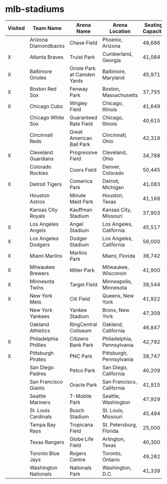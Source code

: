 # mlb-stadiums

| Visited | Team Name	| Arena Name	| Arena Location	| Seating Capacity	| Opening Year | 
|---------|-----------|-------------|-----------------|-------------------|--------------|
| | Arizona Diamondbacks | Chase Field | Phoenix, Arizona | 48,686 | 1998 | 
| X | Atlanta Braves | Truist Park | Cumberland, Georgia | 41,084 | 2017 | 
| X | Baltimore Orioles | Oriole Park at Camden Yards | Baltimore, Maryland | 45,971 | 1992 | 
| X | Boston Red Sox | Fenway Park | Boston, Massachusetts | 37,755 | 1912 |
| X | Chicago Cubs | Wrigley Field | Chicago, Illinois | 41,649 | 1914 |
| | Chicago White Sox | Guaranteed Rate Field | Chicago, Illinois | 40,615 | 1991 |
| | Cincinnati Reds | Great American Ball Park | Cincinnati, Ohio | 42,319 | 2003 |
| X | Cleveland Guardians | Progressive Field | Cleveland, Ohio | 34,788 | 1994 |
| | Colorado Rockies | Coors Field | Denver, Colorado | 50,445 | 1995 |
| X | Detroit Tigers | Comerica Park | Detroit, Michigan | 41,083 | 2000 |
| | Houston Astros | Minute Maid Park | Houston, Texas | 41,168 | 2000 |
| | Kansas City Royals | Kauffman Stadium | Kansas City, Missouri | 37,903 | 1973 |
| X | Los Angeles Angels | Angel Stadium | Los Angeles, California | 45,517 | 1966 |
| X | Los Angeles Dodgers | Dodger Stadium | Los Angeles, California | 56,000 | 1962 |
| X | Miami Marlins | Marlins Park | Miami, Florida | 36,742 | 2012 |
| X | Milwaukee Brewers | Miller Park | Milwaukee, Wisconsin | 41,900 | 2001 |
| X | Minnesota Twins | Target Field | Minneapolis, Minnesota | 38,544 | 2010 |
| X | New York Mets | Citi Field | Queens, New York | 41,922 | 2009 |
| | New York Yankees | Yankee Stadium | Bronx, New York | 47,309 | 2009 |
| | Oakland Athletics | RingCentral Coliseum | Oakland, California | 46,847 | 1966 |
| X | Philadelphia Phillies | Citizens Bank Park | Philadelphia, Pennsylvania | 42,792 | 2004 |
| X | Pittsburgh Pirates | PNC Park | Pittsburgh, Pennsylvania | 38,747 | 2001 |
| | San Diego Padres | Petco Park | San Diego, California | 40,209 | 2004 |
| | San Francisco Giants | Oracle Park | San Francisco, California | 41,915 | 2000 |
| | Seattle Mariners | T-Mobile Park | Seattle, Washington | 47,929 | 1999 |
| | St. Louis Cardinals | Busch Stadium | St. Louis, Missouri | 45,494 | 2006 |
| | Tampa Bay Rays | Tropicana Field | St. Petersburg, Florida | 25,000 | 1990 |
| | Texas Rangers | Globe Life Field | Arlington, Texas | 40,300 | 2020 |
| | Toronto Blue Jays | Rogers Centre | Toronto, Ontario | 49,282 | 1989 |
| | Washington Nationals | Nationals Park | Washington, D.C. | 41,339 | 2008 |
